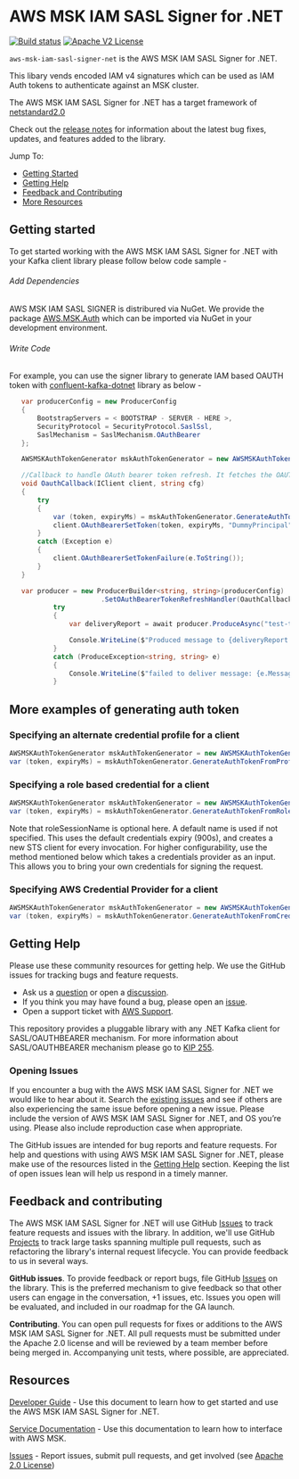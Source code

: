 # AWS MSK IAM SASL Signer for .NET
 
[![Build status](https://github.com/aws/aws-msk-iam-sasl-signer-net/actions/workflows/ci.yml/badge.svg)](https://github.com/aws/aws-msk-iam-sasl-signer-net/actions/workflows/ci.yml) 
[![Apache V2 License](https://img.shields.io/badge/license-Apache%20V2-blue.svg)](https://github.com/aws/aws-msk-iam-sasl-signer-net/blob/main/LICENSE.txt)
 
`aws-msk-iam-sasl-signer-net` is the AWS MSK IAM SASL Signer for .NET. 

This libary vends encoded IAM v4 signatures which can be used as IAM Auth tokens to authenticate against an MSK cluster. 
 
The AWS MSK IAM SASL Signer for .NET has a target framework of [netstandard2.0](https://learn.microsoft.com/en-us/dotnet/standard/net-standard?tabs=net-standard-2-0)
 
Check out the [release notes](https://github.com/aws/aws-msk-iam-sasl-signer-net/blob/main/CHANGELOG.md) for information about the latest bug
fixes, updates, and features added to the library.
 
Jump To:
* [Getting Started](#getting-started)
* [Getting Help](#getting-help)
* [Feedback and Contributing](#contributing)
* [More Resources](#resources)
 
 
## <a name="getting-started"></a> Getting started
To get started working with the AWS MSK IAM SASL Signer for .NET with your Kafka client library please follow below code sample -
 
###### Add Dependencies
 
 AWS MSK IAM SASL SIGNER is distribured via NuGet. We provide the package [AWS.MSK.Auth](https://www.nuget.org/packages/AWS.MSK.Auth/) which can be imported via NuGet in your development environment. 
 
###### Write Code
 
For example, you can use the signer library to generate IAM based OAUTH token with [confluent-kafka-dotnet](https://github.com/confluentinc/confluent-kafka-dotnet) library as below -
 
 ```cs
    var producerConfig = new ProducerConfig
    {
        BootstrapServers = < BOOTSTRAP - SERVER - HERE >,
        SecurityProtocol = SecurityProtocol.SaslSsl,
        SaslMechanism = SaslMechanism.OAuthBearer
    };

    AWSMSKAuthTokenGenerator mskAuthTokenGenerator = new AWSMSKAuthTokenGenerator();

    //Callback to handle OAuth bearer token refresh. It fetches the OAUTH Token from the AWSMSKAuthTokenGenerator class. 
    void OauthCallback(IClient client, string cfg)
    {
        try
        {
            var (token, expiryMs) = mskAuthTokenGenerator.GenerateAuthToken(Amazon.RegionEndpoint.USEast1);
            client.OAuthBearerSetToken(token, expiryMs, "DummyPrincipal");
        }
        catch (Exception e)
        {
            client.OAuthBearerSetTokenFailure(e.ToString());
        }
    }

    var producer = new ProducerBuilder<string, string>(producerConfig)
                        .SetOAuthBearerTokenRefreshHandler(OauthCallback).Build();
            try
            {
                var deliveryReport = await producer.ProduceAsync("test-topic", new Message<string, string> { Value = "Hello from .NET" });

                Console.WriteLine($"Produced message to {deliveryReport.TopicPartitionOffset}");
            }
            catch (ProduceException<string, string> e)
            {
                Console.WriteLine($"failed to deliver message: {e.Message} [{e.Error.Code}]");
            }
 ```
 
## More examples of generating auth token
 
### Specifying an alternate credential profile for a client
 
```cs
AWSMSKAuthTokenGenerator mskAuthTokenGenerator = new AWSMSKAuthTokenGenerator();
var (token, expiryMs) = mskAuthTokenGenerator.GenerateAuthTokenFromProfile(Amazon.RegionEndpoint.USEast1, "profileName");
```
 
### Specifying a role based credential for a client
 
```cs
AWSMSKAuthTokenGenerator mskAuthTokenGenerator = new AWSMSKAuthTokenGenerator();
var (token, expiryMs) = mskAuthTokenGenerator.GenerateAuthTokenFromRole(Amazon.RegionEndpoint.USEast1, "roleName", "roleSessioName");
```

Note that roleSessionName is optional here. A default name is used if not specified. This uses the default credentials expiry (900s), and creates a new STS client for every invocation. 
For higher configurability, use the method mentioned below which takes a credentials provider as an input. This allows you to bring your own credentials for signing the request. 
 
### <a name="credential-provider-method"></a> Specifying AWS Credential Provider for a client
 
```cs
AWSMSKAuthTokenGenerator mskAuthTokenGenerator = new AWSMSKAuthTokenGenerator();
var (token, expiryMs) = mskAuthTokenGenerator.GenerateAuthTokenFromCredentialsProvider(Amazon.RegionEndpoint.USEast1, () => new BasicAWSCredentials("secretKey", "accessKey"));
```
 
 
## <a name="getting-help"></a> Getting Help
 
Please use these community resources for getting help. We use the GitHub issues
for tracking bugs and feature requests.
 
* Ask us a [question](https://github.com/aws/aws-msk-iam-sasl-signer-net/discussions/new?category=q-a) or open a [discussion](https://github.com/aws/aws-msk-iam-sasl-signer-net/discussions/new?category=general).
* If you think you may have found a bug, please open an [issue](https://github.com/aws/aws-msk-iam-sasl-signer-net/issues/new/choose).
* Open a support ticket with [AWS Support](http://docs.aws.amazon.com/awssupport/latest/user/getting-started.html).
 
This repository provides a pluggable library with any .NET Kafka client for SASL/OAUTHBEARER mechanism. For more information about SASL/OAUTHBEARER mechanism please go to [KIP 255](https://cwiki.apache.org/confluence/pages/viewpage.action?pageId=75968876).
 
### Opening Issues
 
If you encounter a bug with the AWS MSK IAM SASL Signer for .NET we would like to hear about it.
Search the [existing issues][Issues] and see
if others are also experiencing the same issue before opening a new issue. Please
include the version of AWS MSK IAM SASL Signer for .NET, and OS you’re using. Please
also include reproduction case when appropriate.
 
The GitHub issues are intended for bug reports and feature requests. For help
and questions with using AWS MSK IAM SASL Signer for .NET, please make use of the resources listed
in the [Getting Help](#getting-help) section.
Keeping the list of open issues lean will help us respond in a timely manner.
 
## <a name="contributing"></a> Feedback and contributing
 
The AWS MSK IAM SASL Signer for .NET will use GitHub [Issues] to track feature requests and issues with the library. In addition, we'll use GitHub [Projects] to track large tasks spanning multiple pull requests, such as refactoring the library's internal request lifecycle. You can provide feedback to us in several ways.
 
**GitHub issues**. To provide feedback or report bugs, file GitHub [Issues] on the library. This is the preferred mechanism to give feedback so that other users can engage in the conversation, +1 issues, etc. Issues you open will be evaluated, and included in our roadmap for the GA launch.
 
**Contributing**. You can open pull requests for fixes or additions to the AWS MSK IAM SASL Signer for .NET. All pull requests must be submitted under the Apache 2.0 license and will be reviewed by a team member before being merged in. Accompanying unit tests, where possible, are appreciated.
 
## <a name="resources"></a> Resources
 
[Developer Guide](https://aws.github.io/aws-msk-iam-sasl-signer-net/docs/) - Use this document to learn how to get started and
use the AWS MSK IAM SASL Signer for .NET.
 
[Service Documentation](https://docs.aws.amazon.com/msk/latest/developerguide/getting-started.html) - Use this
documentation to learn how to interface with AWS MSK.
 
[Issues] - Report issues, submit pull requests, and get involved
(see [Apache 2.0 License][license])
 
[Issues]: https://github.com/aws/aws-msk-iam-sasl-signer-net/issues
[Projects]: https://github.com/aws/aws-msk-iam-sasl-signer-net/projects
[CHANGELOG]: https://github.com/aws/aws-msk-iam-sasl-signer-net/blob/main/CHANGELOG.md
[license]: http://aws.amazon.com/apache2.0/